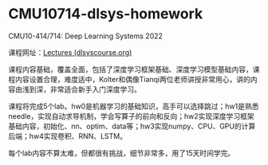 # CMU10714-dlsys-homework

CMU10-414/714: Deep Learning Systems 2022

课程网址：[Lectures (dlsyscourse.org)](https://dlsyscourse.org/lectures/)



课程内容基础，覆盖全面，包括了深度学习框架基础、深度学习模型基础内容，课程内容设置合理，难度适中，Kolter和偶像Tianqi两位老师讲授非常用心，讲的内容由浅到深，非常适合新手入门深度学习。

课程将完成5个lab。hw0是机器学习的基础知识，高手可以选择跳过；hw1是熟悉needle，实现自动求导机制，学会写算子的前向和反向；hw2实现深度学习框架基础内容，初始化、nn、optim、data等；hw3实现numpy、CPU、GPU的计算后端；hw4实现卷积、RNN、LSTM。

每个lab内容不算太难，但都很有挑战，细节非常多，用了15天时间学完。 

